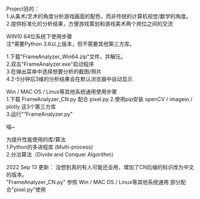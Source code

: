 Project目的：\
1.从美术/艺术的角度分析游戏画面的配色，而非传统的计算机视觉/数学的角度。\
2.提供标准化的分析结果，方便游戏策划和游戏美术两个岗位之间的交流

WIN10 64位系统下使用步骤\
注*需要Python 3.6以上版本，但不需要其他第三方库。

1.下载"FrameAnalyzer_Win64.zip"文件，并解压。\
2.双击"FrameAnalyzer.exe"启动程序\
3.在弹出菜单中选择想要分析的截图/照片\
4.2-5分钟后3维的分析结果会在默认浏览器中自动显示

Win / MAC OS / Linux等其他系统通用使用步骤\
1.下载 FrameAnalyzer_CN.py 配合 pixel.py
2.使用pip安装 openCV / imageio / plotly 这3个第三方库\
3.运行"”FrameAnalyzer.py"

喵~

为提升性能使用的库/算法\
1.Python的多进程库 (Multi-process)\
2.分治算法（Divide and Conquer Algorithm）

2022 Sep 13 更新：
没想到真的有人可能还会用，增加了CN后缀的标识改为中文的版本。 \
"FrameAnalyzer_CN.py" 参照 Win / MAC OS / Linux等其他系统通用 部分配合"pixel.py"使用
